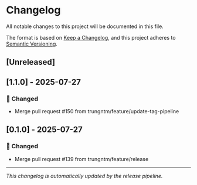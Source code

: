# Changelog

All notable changes to this project will be documented in this file.

The format is based on [Keep a Changelog](https://keepachangelog.com/en/1.0.0/),
and this project adheres to [Semantic Versioning](https://semver.org/spec/v2.0.0.html).

## [Unreleased]

## [1.1.0] - 2025-07-27

### 🔧 Changed
- Merge pull request #150 from trungntm/feature/update-tag-pipeline


## [0.1.0] - 2025-07-27

### 🔧 Changed
- Merge pull request #139 from trungntm/feature/release



---

*This changelog is automatically updated by the release pipeline.*